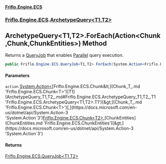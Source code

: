 #### [Friflo.Engine.ECS](index.md 'index')
### [Friflo.Engine.ECS](Friflo.Engine.ECS.md 'Friflo.Engine.ECS').[ArchetypeQuery&lt;T1,T2&gt;](ArchetypeQuery_T1,T2_.md 'Friflo.Engine.ECS.ArchetypeQuery<T1,T2>')

## ArchetypeQuery<T1,T2>.ForEach(Action<Chunk<T1>,Chunk<T2>,ChunkEntities>) Method

Returns a [QueryJob](QueryJob.md 'Friflo.Engine.ECS.QueryJob') that enables [Parallel](JobExecution.md#Friflo.Engine.ECS.JobExecution.Parallel 'Friflo.Engine.ECS.JobExecution.Parallel') query execution.

```csharp
public Friflo.Engine.ECS.QueryJob<T1,T2> ForEach(System.Action<Friflo.Engine.ECS.Chunk<T1>,Friflo.Engine.ECS.Chunk<T2>,Friflo.Engine.ECS.ChunkEntities> action);
```
#### Parameters

<a name='Friflo.Engine.ECS.ArchetypeQuery_T1,T2_.ForEach(System.Action_Friflo.Engine.ECS.Chunk_T1_,Friflo.Engine.ECS.Chunk_T2_,Friflo.Engine.ECS.ChunkEntities_).action'></a>

`action` [System.Action&lt;](https://docs.microsoft.com/en-us/dotnet/api/System.Action-3 'System.Action`3')[Friflo.Engine.ECS.Chunk&lt;](Chunk_T_.md 'Friflo.Engine.ECS.Chunk<T>')[T1](ArchetypeQuery_T1,T2_.md#Friflo.Engine.ECS.ArchetypeQuery_T1,T2_.T1 'Friflo.Engine.ECS.ArchetypeQuery<T1,T2>.T1')[&gt;](Chunk_T_.md 'Friflo.Engine.ECS.Chunk<T>')[,](https://docs.microsoft.com/en-us/dotnet/api/System.Action-3 'System.Action`3')[Friflo.Engine.ECS.Chunk&lt;](Chunk_T_.md 'Friflo.Engine.ECS.Chunk<T>')[T2](ArchetypeQuery_T1,T2_.md#Friflo.Engine.ECS.ArchetypeQuery_T1,T2_.T2 'Friflo.Engine.ECS.ArchetypeQuery<T1,T2>.T2')[&gt;](Chunk_T_.md 'Friflo.Engine.ECS.Chunk<T>')[,](https://docs.microsoft.com/en-us/dotnet/api/System.Action-3 'System.Action`3')[ChunkEntities](ChunkEntities.md 'Friflo.Engine.ECS.ChunkEntities')[&gt;](https://docs.microsoft.com/en-us/dotnet/api/System.Action-3 'System.Action`3')

#### Returns
[Friflo.Engine.ECS.QueryJob&lt;](QueryJob_T1,T2_.md 'Friflo.Engine.ECS.QueryJob<T1,T2>')[T1](ArchetypeQuery_T1,T2_.md#Friflo.Engine.ECS.ArchetypeQuery_T1,T2_.T1 'Friflo.Engine.ECS.ArchetypeQuery<T1,T2>.T1')[,](QueryJob_T1,T2_.md 'Friflo.Engine.ECS.QueryJob<T1,T2>')[T2](ArchetypeQuery_T1,T2_.md#Friflo.Engine.ECS.ArchetypeQuery_T1,T2_.T2 'Friflo.Engine.ECS.ArchetypeQuery<T1,T2>.T2')[&gt;](QueryJob_T1,T2_.md 'Friflo.Engine.ECS.QueryJob<T1,T2>')